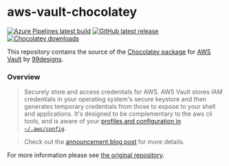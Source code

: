 # aws-vault-chocolatey

[![Azure Pipelines latest build](https://dev.azure.com/gusztavvargadr/chocolatey/_apis/build/status/aws-vault?branchName=master)](https://dev.azure.com/gusztavvargadr/chocolatey/_build/latest?definitionId=6&branchName=master)
[![GitHub latest release](https://img.shields.io/github/release/gusztavvargadr/aws-vault-chocolatey.svg)](https://github.com/gusztavvargadr/aws-vault-chocolatey/releases/latest/)
[![Chocolatey downloads](https://img.shields.io/chocolatey/dt/aws-vault.svg)](https://chocolatey.org/packages/aws-vault/)

This repository contains the source of the [Chocolatey package] for [AWS Vault] by [99designs].

### Overview

> Securely store and access credentials for AWS. AWS Vault stores IAM credentials in your operating system's secure keystore and then generates temporary credentials from those to expose to your shell and applications. It's designed to be complementary to the aws cli tools, and is aware of your [profiles and configuration in `~/.aws/config`](http://docs.aws.amazon.com/cli/latest/userguide/cli-chap-getting-started.html#cli-config-files).

> Check out the [announcement blog post](https://99designs.com.au/tech-blog/blog/2015/10/26/aws-vault/) for more details.

For more information please see [the original repository][AWS Vault].

[Chocolatey package]: https://chocolatey.org/packages/aws-vault/
[AWS Vault]: https://github.com/99designs/aws-vault/
[99designs]: https://99designs.com/
